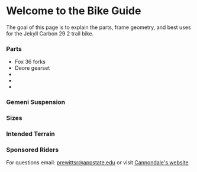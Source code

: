 # **Welcome to the Bike Guide**
The goal of this page is to explain the parts, frame geometry, and best uses for the Jekyll Carbon 29 2 trail bike. 

### Parts
* Fox 36 forks
* Deore gearset
*
*
*


### Gemeni Suspension





### Sizes





### Intended Terrain





### Sponsored Riders





For questions email: <prewittsr@appstate.edu>
or visit [Cannondale's website](https://www.cannondale.com/en-it/bikes/mountain/trail-bikes/jekyll/jekyll-carbon-29-2?sku=c21200m10sm)
